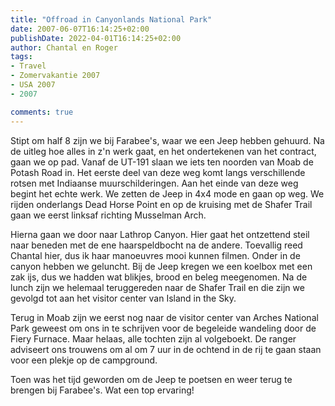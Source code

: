 ```yaml
---
title: "Offroad in Canyonlands National Park"
date: 2007-06-07T16:14:25+02:00
publishDate: 2022-04-01T16:14:25+02:00
author: Chantal en Roger
tags:
- Travel
- Zomervakantie 2007
- USA 2007
- 2007

comments: true
---
```


Stipt om half 8 zijn we bij Farabee's, waar we een Jeep hebben gehuurd. Na de uitleg hoe alles in z'n werk gaat, en het ondertekenen van het contract, gaan we op pad. Vanaf de UT-191 slaan we iets ten noorden van Moab de Potash Road in. Het eerste deel van deze weg komt langs verschillende rotsen met Indiaanse muurschilderingen. Aan het einde van deze weg begint het echte werk. We zetten de Jeep in 4x4 mode en gaan op weg. We rijden onderlangs Dead Horse Point en op de kruising met de Shafer Trail gaan we eerst linksaf richting Musselman Arch.

Hierna gaan we door naar Lathrop Canyon. Hier gaat het ontzettend steil naar beneden met de ene haarspeldbocht na de andere. Toevallig reed Chantal hier, dus ik haar manoeuvres mooi kunnen filmen. Onder in de canyon hebben we geluncht. Bij de Jeep kregen we een koelbox met een zak ijs, dus we hadden wat blikjes, brood en beleg meegenomen. Na de lunch zijn we helemaal teruggereden naar de Shafer Trail en die zijn we gevolgd tot aan het visitor center van Island in the Sky.

Terug in Moab zijn we eerst nog naar de visitor center van Arches National Park geweest om ons in te schrijven voor de begeleide wandeling door de Fiery Furnace. Maar helaas, alle tochten zijn al volgeboekt. De ranger adviseert ons trouwens om al om 7 uur in de ochtend in de rij te gaan staan voor een plekje op de campground.

Toen was het tijd geworden om de Jeep te poetsen en weer terug te brengen bij Farabee's. Wat een top ervaring!

<!-- {{< imgproc "images/IMG_3779.jpg" Resize "1024x r0" >}} -->
